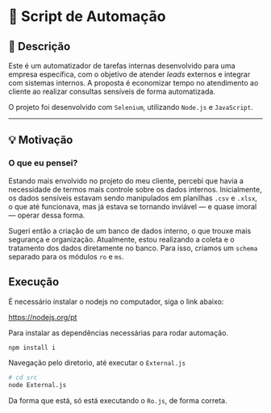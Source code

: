 # 🤖 Script de Automação

## 📝 Descrição

Este é um automatizador de tarefas internas desenvolvido para uma empresa específica, com o objetivo de atender *leads* externos e integrar com sistemas internos. A proposta é economizar tempo no atendimento ao cliente ao realizar consultas sensíveis de forma automatizada.

O projeto foi desenvolvido com `Selenium`, utilizando `Node.js` e `JavaScript`.

---

## 💡 Motivação

### O que eu pensei?

Estando mais envolvido no projeto do meu cliente, percebi que havia a necessidade de termos mais controle sobre os dados internos. Inicialmente, os dados sensíveis estavam sendo manipulados em planilhas `.csv` e `.xlsx`, o que até funcionava, mas já estava se tornando inviável — e quase imoral — operar dessa forma.

Sugeri então a criação de um banco de dados interno, o que trouxe mais segurança e organização. Atualmente, estou realizando a coleta e o tratamento dos dados diretamente no banco. Para isso, criamos um `schema` separado para os módulos `ro` e `ms`.



## Execução

É necessário instalar o nodejs no computador, siga o link abaixo:

https://nodejs.org/pt

Para instalar as dependências necessárias para rodar automação.
```bash
npm install i
```
Navegação pelo diretorio, até executar o `External.js`
```bash 
# cd src 
node External.js 
```

Da forma que está, só está executando o `Ro.js`, de forma correta. 

